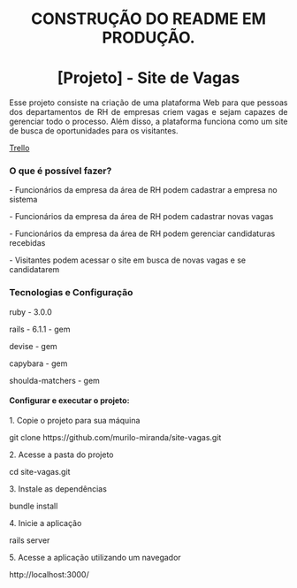 <h1 align="center"> CONSTRUÇÃO DO README EM PRODUÇÃO. </h1>

<h1 align="center"> [Projeto] - Site de Vagas </h1>

<p align="justify"> Esse projeto consiste na criação de uma plataforma Web para
que pessoas dos departamentos de RH de empresas criem vagas e sejam capazes de
gerenciar todo o processo. Além disso, a plataforma funciona como um site de busca
de oportunidades para os visitantes. </p>

[Trello](https://trello.com/b/WMQAkCbr/projeto-final-site-vagas)

<h3> O que é possível fazer? </h3>

<p> - Funcionários da empresa da área de RH podem cadastrar a empresa no sistema </p>
<p> - Funcionários da empresa da área de RH podem cadastrar novas vagas </p>
<p> - Funcionários da empresa da área de RH podem gerenciar candidaturas recebidas </p>
<p> - Visitantes podem acessar o site em busca de novas vagas e se candidatarem </p>

<h3> Tecnologias e Configuração </h3>

<p> ruby - 3.0.0 </p>
<p> rails - 6.1.1 - gem </p>
<p> devise - gem </p>
<p> capybara - gem </p>
<p> shoulda-matchers - gem </p>

<h4> Configurar e executar o projeto: </h4>
<p> 1. Copie o projeto para sua máquina </p>
<p> git clone https://github.com/murilo-miranda/site-vagas.git <p>
<p> 2. Acesse a pasta do projeto <p>
<p> cd site-vagas.git <p>
<p> 3. Instale as dependências <p>
<p> bundle install <p>
<p> 4. Inicie a aplicação <p>
<p> rails server <p>
<p> 5. Acesse a aplicação utilizando um navegador <p>
<p> http://localhost:3000/ <p>